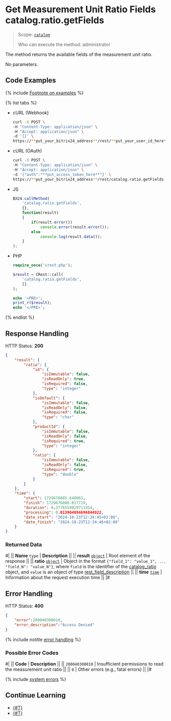 # Get Measurement Unit Ratio Fields catalog.ratio.getFields

> Scope: [`catalog`](../../scopes/permissions.md)
>
> Who can execute the method: administrator

The method returns the available fields of the measurement unit ratio.

No parameters.

## Code Examples

{% include [Footnote on examples](../../../_includes/examples.md) %}

{% list tabs %}

- cURL (Webhook)

    ```bash
    curl -X POST \
    -H "Content-Type: application/json" \
    -H "Accept: application/json" \
    -d '{}' \
    https://**put_your_bitrix24_address**/rest/**put_your_user_id_here**/**put_your_webhook_here**/catalog.ratio.getFields
    ```

- cURL (OAuth)

    ```bash
    curl -X POST \
    -H "Content-Type: application/json" \
    -H "Accept: application/json" \
    -d '{"auth":"**put_access_token_here**"}' \
    https://**put_your_bitrix24_address**/rest/catalog.ratio.getFields
    ```

- JS

    ```js
    BX24.callMethod(
        'catalog.ratio.getFields',
        {},
        function(result)
        {
            if(result.error())
                console.error(result.error());
            else
                console.log(result.data());
        }
    );
    ```

- PHP

    ```php
    require_once('crest.php');

    $result = CRest::call(
        'catalog.ratio.getFields',
        []
    );

    echo '<PRE>';
    print_r($result);
    echo '</PRE>';
    ```

{% endlist %}

## Response Handling

HTTP Status: **200**

```json
{
    "result": {
        "ratio": {
            "id": {
                "isImmutable": false,
                "isReadOnly": true,
                "isRequired": false,
                "type": "integer"
            },
            "isDefault": {
                "isImmutable": false,
                "isReadOnly": false,
                "isRequired": false,
                "type": "char"
            },
            "productId": {
                "isImmutable": false,
                "isReadOnly": false,
                "isRequired": true,
                "type": "integer"
            },
            "ratio": {
                "isImmutable": false,
                "isReadOnly": false,
                "isRequired": true,
                "type": "double"
            }
        }
    },
    "time": {
        "start": 1729676085.640063,
        "finish": 1729676086.017719,
        "duration": 0.3776559829711914,
        "processing": 0.013904094696044922,
        "date_start": "2024-10-23T12:34:45+02:00",
        "date_finish": "2024-10-23T12:34:46+02:00"
    }
}
```

### Returned Data

#|
|| **Name**
`type` | **Description** ||
|| **result**
[`object`](../../data-types.md) | Root element of the response ||
|| **ratio**
[`object`](../../data-types.md) | Object in the format `{"field_1": "value_1", ... "field_N": "value_N"}`, where `field` is the identifier of the [catalog_ratio](../data-types.md#catalog_ratio) object, and `value` is an object of type [rest_field_description](../data-types.md#rest_field_description) ||
|| **time**
[`time`](../../data-types.md) | Information about the request execution time ||
|#

## Error Handling

HTTP Status: **400**

```json
{
    "error":200040300010,
    "error_description":"Access Denied"
}
```

{% include notitle [error handling](../../../_includes/error-info.md) %}

### Possible Error Codes

#|
|| **Code** | **Description** ||
|| `200040300010` | Insufficient permissions to read the measurement unit ratio
|| 
|| `0` | Other errors (e.g., fatal errors)
|| 
|#

{% include [system errors](../../../_includes/system-errors.md) %}

## Continue Learning

- [{#T}](./catalog-ratio-get.md)
- [{#T}](./catalog-ratio-list.md)